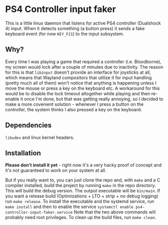 # PS4 Controller input faker
This is a little linux daemon that listens for active PS4 controller (Dualshock 4) input. When it detects something (a button press) it sends a fake keyboard event (for now `KEY_F21`) to the input subsystem.

## Why?
Every time I was playing a game that required a controller (i.e. Bloodborne), my screen would lock after a couple of minutes due to inactivity.
The reason for this is that `libinput` doesn't provide an interface for joysticks at all, which means that Wayland compositors that utilize it for input handling (pretty much all of them) won't notice that anything is happening unless I move the mouse or press a key on the keyboard etc.
A workaround for this would be to disable the lock timeout altogether while playing and then re-enable it once I'm done, but that was getting really annoying, so I decided to make a more covenient solution - whenever I press a button on the controller, the system thinks I also pressed a key on the keyboard.

## Dependencies
`libudev` and linux kernel headers.

## Installation
**Please don't install it yet** - right now it's a very hacky proof of concept and it's not guaranteed to work on your system at all.

But if you really want to, you can just clone the repo and, with `make` and a C compiler installed, build the project by running `make` in the repo directory.
This will build the debug version. 
The output executable will be `bin/main`. 
If you want a release build (Optimizations + LTO + strip + no debug logging) run `make release`. 
To install the executable and the systemd service, run `make install`
and then to enable the service `systemctl enable ps4-controller-input-faker.service` 
Note that the two above commands will probably need root privileges. 
To clean up the build files, run `make clean`. 
